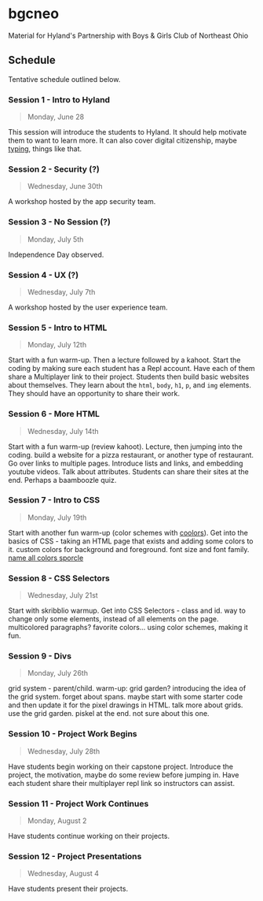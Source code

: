 # bgcneo
Material for Hyland's Partnership with Boys &amp; Girls Club of Northeast Ohio

## Schedule
Tentative schedule outlined below.

### Session 1 - Intro to Hyland
>Monday, June 28

This session will introduce the students to Hyland. It should help motivate them to want to learn more. It can also cover digital citizenship, maybe [typing](https://www.nitrotype.com/race), things like that.

### Session 2 - Security (?)
>Wednesday, June 30th

A workshop hosted by the app security team.

### Session 3 - No Session (?)
>Monday, July 5th

Independence Day observed.

### Session 4 - UX (?)
>Wednesday, July 7th

A workshop hosted by the user experience team.

### Session 5 - Intro to HTML
>Monday, July 12th

Start with a fun warm-up. Then a lecture followed by a kahoot. Start the coding by making sure each student has a Repl account. Have each of them share a Multiplayer link to their project. Students then build basic websites about themselves. They learn about the `html`, `body`, `h1`, `p`, and `img` elements. They should have an opportunity to share their work.

### Session 6 - More HTML
>Wednesday, July 14th

Start with a fun warm-up (review kahoot). Lecture, then jumping into the coding. build a website for a pizza restaurant, or another type of restaurant. Go over links to multiple pages. Introduce lists and links, and embedding youtube videos. Talk about attributes. Students can share their sites at the end. Perhaps a baamboozle quiz.

### Session 7 - Intro to CSS
>Monday, July 19th

Start with another fun warm-up (color schemes with [coolors](https://coolors.co)). Get into the basics of CSS - taking an HTML page that exists and adding some colors to it. custom colors for background and foreground. font size and font family. [name all colors sporcle](https://www.sporcle.com/games/rockgolf/rainbow-coalition)

### Session 8 - CSS Selectors
>Wednesday, July 21st

Start with skribblio warmup. Get into CSS Selectors - class and id. way to change only some elements, instead of all elements on the page. multicolored paragraphs? favorite colors... using color schemes, making it fun.

### Session 9 - Divs
>Monday, July 26th

grid system - parent/child. warm-up: grid garden? introducing the idea of the grid system. forget about spans. maybe start with some starter code and then update it for the pixel drawings in HTML. talk more about grids. use the grid garden. piskel at the end. not sure about this one.

### Session 10 - Project Work Begins
>Wednesday, July 28th

Have students begin working on their capstone project. Introduce the project, the motivation, maybe do some review before jumping in. Have each student share their multiplayer repl link so instructors can assist.

### Session 11 - Project Work Continues
>Monday, August 2

Have students continue working on their projects.

### Session 12 - Project Presentations
>Wednesday, August 4

Have students present their projects.
